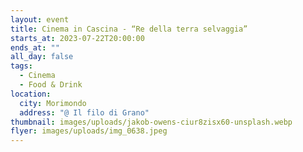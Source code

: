 ```yaml
---
layout: event
title: Cinema in Cascina - “Re della terra selvaggia”
starts_at: 2023-07-22T20:00:00
ends_at: ""
all_day: false
tags:
  - Cinema
  - Food & Drink
location:
  city: Morimondo
  address: "@ Il filo di Grano"
thumbnail: images/uploads/jakob-owens-ciur8zisx60-unsplash.webp
flyer: images/uploads/img_0638.jpeg
---
```


